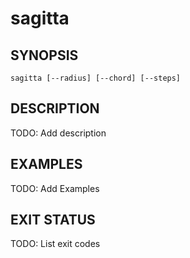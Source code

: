 # sagitta

## SYNOPSIS
    sagitta [--radius] [--chord] [--steps]

## DESCRIPTION
TODO: Add description

## EXAMPLES
TODO: Add Examples

## EXIT STATUS
TODO: List exit codes


